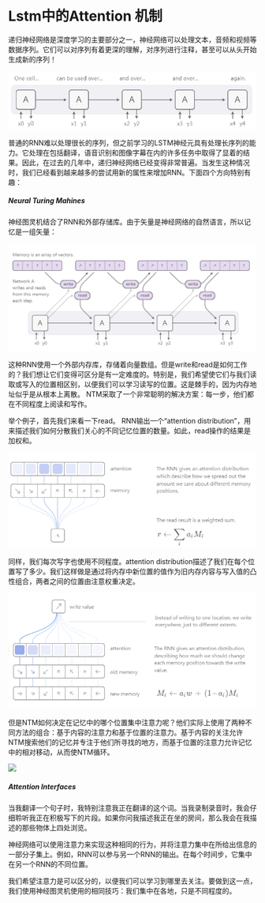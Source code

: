 # Lstm中的Attention 机制
递归神经网络是深度学习的主要部分之一，神经网络可以处理文本，音频和视频等数据序列。它们可以对序列有着更深的理解，对序列进行注释，甚至可以从头开始生成新的序列！

![](pictures/lstm_att_0.PNG)

普通的RNN难以处理很长的序列，但之前学习的LSTM神经元具有处理长序列的能力。它处理在包括翻译，语音识别和图像字幕在内的许多任务中取得了显着的结果。因此，在过去的几年中，递归神经网络已经变得非常普遍。当发生这种情况时，我们已经看到越来越多的尝试用新的属性来增加RNN。下面四个方向特别有趣：

##### Neural Turing Mahines

神经图灵机结合了RNN和外部存储库。由于矢量是神经网络的自然语言，所以记忆是一组矢量：

![](pictures/lstm_att_1.PNG)

这种RNN使用一个外部内存库，存储着向量数组。但是write和read是如何工作的？我们想让它们变得可区分是有一定难度的。特别是，我们希望使它们与我们读取或写入的位置相区别，以便我们可以学习读写的位置。这是棘手的，因为内存地址似乎是从根本上离散。 NTM采取了一个非常聪明的解决方案：每一步，他们都在不同程度上阅读和写作。

举个例子，首先我们来看一下read。 RNN输出一个“attention distribution”，用来描述我们如何分散我们关心的不同记忆位置的数量。如此，read操作的结果是加权和。

![](pictures/lstm_att_2.PNG)


同样，我们每次写字也使用不同程度。attention distribution描述了我们在每个位置写了多少。我们这样做是通过将内存中新位置的值作为旧内存内容与写入值的凸性组合，两者之间的位置由注意权重决定。

![](pictures/lstm_att_3.PNG)

但是NTM如何决定在记忆中的哪个位置集中注意力呢？他们实际上使用了两种不同方法的组合：基于内容的注意力和基于位置的注意力。基于内容的关注允许NTM搜索他们的记忆并专注于他们所寻找的地方，而基于位置的注意力允许记忆中的相对移动，从而使NTM循环。

![](pictures/lstm_att_4.PNG)

##### Attention Interfaces
当我翻译一个句子时，我特别注意我正在翻译的这个词。当我录制录音时，我会仔细聆听我正在积极写下的片段。如果你问我描述我正在坐的房间，那么我会在我描述的那些物体上四处浏览。

神经网络可以使用注意力来实现这种相同的行为，并将注意力集中在所给出信息的一部分子集上。例如，RNN可以参与另一个RNN的输出。在每个时间步，它集中在另一个RNN的不同位置。

我们希望注意力是可以区分的，以便我们可以学习到哪里去关注。要做到这一点，我们使用神经图灵机使用的相同技巧：我们集中在各地，只是不同程度的。

